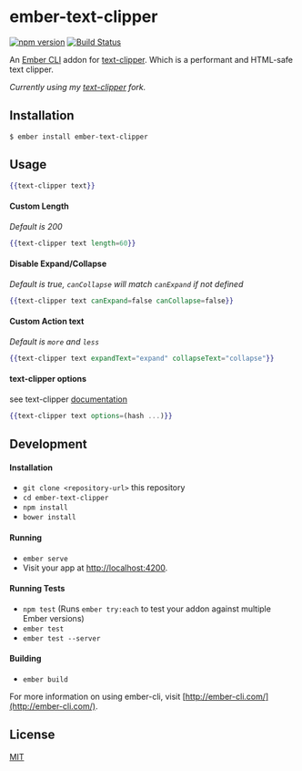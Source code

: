 # ember-text-clipper

[![npm version](https://badge.fury.io/js/ember-text-clipper.svg)](http://badge.fury.io/js/ember-text-clipper)
[![Build Status](https://travis-ci.org/vevix/ember-text-clipper.svg?branch=master)](https://travis-ci.org/vevix/ember-text-clipper)

An [Ember CLI](https://ember-cli.com/) addon for [text-clipper](https://github.com/arendjr/text-clipper).
Which is a performant and HTML-safe text clipper.

_Currently using my [text-clipper](https://github.com/vevix/text-clipper) fork._

## Installation

`$ ember install ember-text-clipper`

## Usage

```hbs
{{text-clipper text}}
```
#### Custom Length

_Default is 200_

```hbs
{{text-clipper text length=60}}
```

#### Disable Expand/Collapse

_Default is true, `canCollapse` will match `canExpand` if not defined_

```hbs
{{text-clipper text canExpand=false canCollapse=false}}
```

#### Custom Action text

_Default is `more` and `less`_

```hbs
{{text-clipper text expandText="expand" collapseText="collapse"}}
```

#### text-clipper options

see text-clipper [documentation](https://github.com/arendjr/text-clipper#options)

```hbs
{{text-clipper text options=(hash ...)}}
```

## Development

#### Installation

* `git clone <repository-url>` this repository
* `cd ember-text-clipper`
* `npm install`
* `bower install`

#### Running

* `ember serve`
* Visit your app at [http://localhost:4200](http://localhost:4200).

#### Running Tests

* `npm test` (Runs `ember try:each` to test your addon against multiple Ember versions)
* `ember test`
* `ember test --server`

#### Building

* `ember build`

For more information on using ember-cli, visit [http://ember-cli.com/](http://ember-cli.com/).

## License

[MIT](https://github.com/vevix/ember-text-clipper/blob/master/LICENSE.md)
